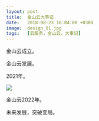 ```yaml
---
layout: post
title:  金山云大事记
date:   2018-08-23 16:04:00 +0300
image:  design_01.jpg
tags:   [云服务，金山云，大事记]
---
```

金山云成立。

金山云发展。

2021年。

![]({{site.baseurl}}/img/04.jpg)

金山云2022年。

未来发展，突破变局。
